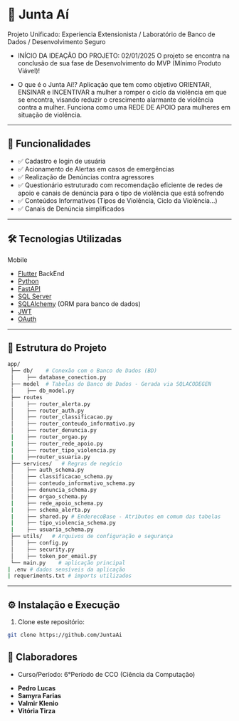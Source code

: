 # 🤝 Junta Aí

Projeto Unificado: Experiencia Extensionista / Laboratório de Banco de Dados / Desenvolvimento Seguro

- INÍCIO DA IDEAÇÃO DO PROJETO: 02/01/2025
O projeto se encontra na conclusão de sua fase de Desenvolvimento do MVP (Mínimo Produto Viável)!

- O que é o Junta Aí!?
Aplicação que tem como objetivo ORIENTAR, ENSINAR e INCENTIVAR a mulher a romper o ciclo da violência em que se encontra, visando reduzir o crescimento alarmante de violência contra a mulher.
Funciona como uma REDE DE APOIO para mulheres em situação de violência.

---

## 🚀 Funcionalidades

* ✅ Cadastro e login de usuária
* ✅ Acionamento de Alertas em casos de emergências
* ✅ Realização de Denúncias contra agressores
* ✅ Questionário estruturado com recomendação eficiente de redes de apoio e canais de denúncia para o tipo de violência que está sofrendo
* ✅ Conteúdos Informativos (Tipos de Violência, Ciclo da Violência...)
* ✅ Canais de Denúncia simplificados

---

## 🛠️ Tecnologias Utilizadas

Mobile
* [Flutter](https://flutter.dev/)
BackEnd
* [Python](https://www.python.org/)
* [FastAPI](https://fastapi.tiangolo.com/)
* [SQL Server](https://www.microsoft.com/sql-server)
* [SQLAlchemy](https://www.sqlalchemy.org/) (ORM para banco de dados)
* [JWT](https://jwt.io/)
* [OAuth](https://oauth.net/2/)

---

## 📂 Estrutura do Projeto

```bash
app/
 ├── db/    # Conexão com o Banco de Dados (BD)
 │    ├── database_conection.py
 ├── model  # Tabelas do Banco de Dados - Gerada via SQLACODEGEN
 │    ├── db_model.py
 ├── routes
 │    ├── router_alerta.py
 │    ├── router_auth.py
 │    ├── router_classificacao.py
 │    ├── router_conteudo_informativo.py
 │    ├── router_denuncia.py
 |    ├── router_orgao.py
 |    ├── router_rede_apoio.py
 |    ├── router_tipo_violencia.py
 |    ├──router_usuaria.py
 ├── services/   # Regras de negócio
 │    ├── auth_schema.py
 │    ├── classificacao_schema.py
 │    ├── conteudo_informativo_schema.py
 │    ├── denuncia_schema.py
 │    ├── orgao_schema.py
 |    ├── rede_apoio_schema.py
 |    ├── schema_alerta.py
 |    ├── shared.py # EnderecoBase - Atributos em comum das tabelas
 |    ├── tipo_violencia_schema.py
 |    ├── usuaria_schema.py
 ├── utils/   # Arquivos de configuração e segurança
 │    ├── config.py
 │    ├── security.py
 │    ├── token_por_email.py
 └── main.py    # aplicação principal
| .env # dados sensíveis da aplicação
| requeriments.txt # imports utilizados

```

---

## ⚙️ Instalação e Execução

1. Clone este repositório:

```bash
git clone https://github.com/JuntaAi
```

## 🤝 Claboradores

- Curso/Período: 6°Período de CCO (Ciência da Computação)

* **Pedro Lucas**
* **Samyra Farias**
* **Valmir Klenio**
* **Vitória Tirza**
